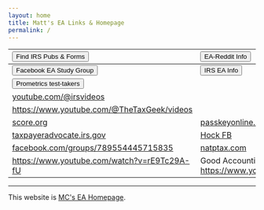```yaml
---
layout: home
title: Matt's EA Links & Homepage
permalink: /
---
```


<script>
function buttonEA() { window.open("https://www.irs.gov/tax-professionals/enrolled-agents"); }
function buttonForms() { window.open("https://www.irs.gov/forms-instructions"); }
function buttonReddit() { window.open("https://www.reddit.com/r/enrolledagent/"); }
function buttonFB() { window.open("https://www.facebook.com/groups/eastudygroup"); }
function buttonPM() { window.open("https://www.prometric.com/test-takers/search/irs"); }
</script>



| <button onclick="buttonForms()">Find IRS Pubs & Forms</button> | <button onclick="buttonReddit()">EA-Reddit Info</button> |
|:-|:-|
|  <button onclick="buttonFB()">Facebook EA Study Group</button> | <button onclick="buttonEA()">IRS EA Info</button> |
| <button onclick="buttonPM()">Prometrics test-takers</button> |  |
|[youtube.com/@irsvideos](https://www.youtube.com/@irsvideos)||
| https://www.youtube.com/@TheTaxGeek/videos ||
| [score.org](https://www.score.org) | [passkeyonline.com](https://passkeyonline.com) |
| [taxpayeradvocate.irs.gov](https://www.taxpayeradvocate.irs.gov/) | [Hock FB](https://www.facebook.com/groups/789554445715835/user/100064721014975/) |
| [facebook.com/groups/789554445715835](https://www.facebook.com/groups/789554445715835) | [natptax.com](https://blog.natptax.com/article?articleId=6IvWK0askHrRjWvN7BP7oC) |
| https://www.youtube.com/watch?v=rE9Tc29A-fU | Good Accounting Info https://www.youtube.com/@AcumenLearning/videos |

---

This website is [MC's EA Homepage](https://mcc-us.github.io/ea/).
